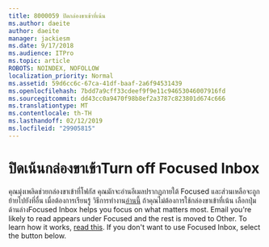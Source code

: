 ```yaml
---
title: 8000059 ปิดกล่องขาเข้าที่เน้น
ms.author: daeite
author: daeite
manager: jackiesm
ms.date: 9/17/2018
ms.audience: ITPro
ms.topic: article
ROBOTS: NOINDEX, NOFOLLOW
localization_priority: Normal
ms.assetid: 59d6cc6c-67ca-41df-baaf-2a6f94531439
ms.openlocfilehash: 7bdd7a9cff33cdeef9f9e11c94653046007916fd
ms.sourcegitcommit: dd43cc0a9470f98b8ef2a3787c823801d674c666
ms.translationtype: MT
ms.contentlocale: th-TH
ms.lasthandoff: 02/12/2019
ms.locfileid: "29905815"
---
```

# <a name="turn-off-focused-inbox"></a><span data-ttu-id="2e60a-102">ปิดเน้นกล่องขาเข้า</span><span class="sxs-lookup"><span data-stu-id="2e60a-102">Turn off Focused Inbox</span></span>

<span data-ttu-id="2e60a-p101">คุณมุ่งเพลิดช่วยกล่องขาเข้าที่โฟกัส คุณมักจะอ่านอีเมลปรากฏภายใต้ Focused และส่วนเหลือจะถูกย้ายไปยังที่อื่น เมื่อต้องการเรียนรู้ วิธีการทำงาน[อ่านนี้](https://support.office.com/article/f445ad7f-02f4-4294-a82e-71d8964e3978#bkmk_consumer) ถ้าคุณไม่ต้องการใช้กล่องขาเข้าที่เน้น เลือกปุ่มด้านล่าง</span><span class="sxs-lookup"><span data-stu-id="2e60a-p101">Focused Inbox helps you focus on what matters most. Email you're likely to read appears under Focused and the rest is moved to Other. To learn how it works, [read this](https://support.office.com/article/f445ad7f-02f4-4294-a82e-71d8964e3978#bkmk_consumer). If you don't want to use Focused Inbox, select the button below.</span></span>
  

